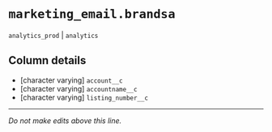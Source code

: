 # `marketing_email.brandsa`
`analytics_prod` | `analytics`

## Column details
* [character varying] `account__c`
* [character varying] `accountname__c`
* [character varying] `listing_number__c`

-------------------------------------------------------------------------------
*Do not make edits above this line.*
